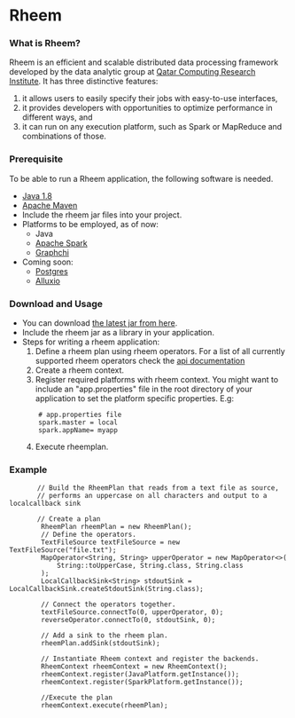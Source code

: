 Rheem
=====

### What is Rheem?

Rheem is an efficient and scalable distributed data processing framework developed by the data analytic group at [Qatar Computing Research Institute](http://da.qcri.org). It has three distinctive features:
1. it allows users to easily specify their jobs with easy-to-use interfaces,
2. it provides developers with opportunities to optimize performance in different ways, and
3. it can run on any execution platform, such as Spark or MapReduce and combinations of those.

### Prerequisite

To be able to run a Rheem application, the following software is needed.
- [Java 1.8](http://www.java.com/en/download/faq/develop.xml)
- [Apache Maven](http://maven.apache.org)
- Include the rheem jar files into your project.
- Platforms to be employed, as of now:
    - Java
    - [Apache Spark](https://spark.apache.org/)
    - [Graphchi](https://github.com/GraphChi/graphchi-java)
- Coming soon:
    - [Postgres](www.postgresql.org)
    - [Alluxio](http://www.alluxio.org/)

### Download and Usage
- You can download [the latest jar from here](http://da.qcri.org/rheem/download.html).
- Include the rheem jar as a library in your application.
- Steps for writing a rheem application:
    1. Define a rheem plan using rheem operators. For a list of all currently supported rheem operators check the [api documentation](operators-api-url)
    2. Create a rheem context.
    3. Register required platforms with rheem context. You might want to include an "app.properties" file in the root directory of your application to set the platform specific properties. E.g:
    ```
        # app.properties file
        spark.master = local
        spark.appName= myapp
    ```
    4. Execute rheemplan.

### Example

```
       // Build the RheemPlan that reads from a text file as source, 
       // performs an uppercase on all characters and output to a localcallback sink
       
       // Create a plan
        RheemPlan rheemPlan = new RheemPlan();
        // Define the operators.
        TextFileSource textFileSource = new TextFileSource("file.txt");
        MapOperator<String, String> upperOperator = new MapOperator<>(
            String::toUpperCase, String.class, String.class
        );
        LocalCallbackSink<String> stdoutSink =  LocalCallbackSink.createStdoutSink(String.class);
        
        // Connect the operators together.
        textFileSource.connectTo(0, upperOperator, 0);
        reverseOperator.connectTo(0, stdoutSink, 0);
        
        // Add a sink to the rheem plan.
        rheemPlan.addSink(stdoutSink);
        
        // Instantiate Rheem context and register the backends.
        RheemContext rheemContext = new RheemContext();
        rheemContext.register(JavaPlatform.getInstance());
        rheemContext.register(SparkPlatform.getInstance());
        
        //Execute the plan
        rheemContext.execute(rheemPlan);
```
    
